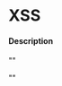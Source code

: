 # XSS

#### Description

"<script>alert("HelloWord")</script>"

"<script>alert("HelloWord")</script>"
